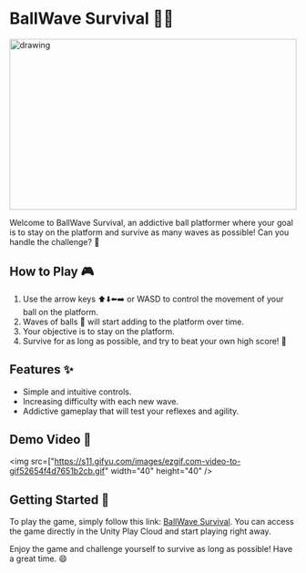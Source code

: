 # BallWave Survival 🏀🌊

<img src="READMEAssets\screenshot.png" alt="drawing" width="100%" height="300"/>

Welcome to BallWave Survival, an addictive ball platformer where your goal is to stay on the platform and survive as many waves as possible! Can you handle the challenge? 🚀

## How to Play 🎮

1. Use the arrow keys ⬆️⬇️⬅️➡️ or WASD to control the movement of your ball on the platform.
2. Waves of balls 🏀 will start adding to the platform over time.
3. Your objective is to stay on the platform.
4. Survive for as long as possible, and try to beat your own high score! 💯

## Features ✨

- Simple and intuitive controls.
- Increasing difficulty with each new wave.
- Addictive gameplay that will test your reflexes and agility.

## Demo Video 🎥

<img src=["https://s11.gifyu.com/images/ezgif.com-video-to-gif52654f4d7651b2cb.gif" width="40" height="40" />


## Getting Started 🚀

To play the game, simply follow this link: [BallWave Survival](https://play.unity.com/mg/other/templatedata-114). You can access the game directly in the Unity Play Cloud and start playing right away.

Enjoy the game and challenge yourself to survive as long as possible! Have a great time. 😄


